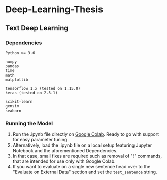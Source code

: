 # Deep-Learning-Thesis

## Text Deep Learning

### Dependencies


```
Python >= 3.6
```

```
numpy
pandas
time
math
matplotlib
```

```
tensorflow 1.x (tested on 1.15.0)
keras (tested on 2.3.1)
```

```
scikit-learn
gensim
seaborn
```

### Running the Model

1. Run the .ipynb file directly on [Google Colab](https://colab.research.google.com/). Ready to go with support for easy parameter tuning.  
2. Alternatively, load the .ipynb file on a local setup featuring Jupyter Notebook and the aforementioned Dependencies.
3. In that case, small fixes are required such as removal of "!" commands, that are intended for use only with Google Colab.
4. If you want to evaluate on a single new sentence head over to the "Evaluate on External Data" section and set the `test_sentence` string.
